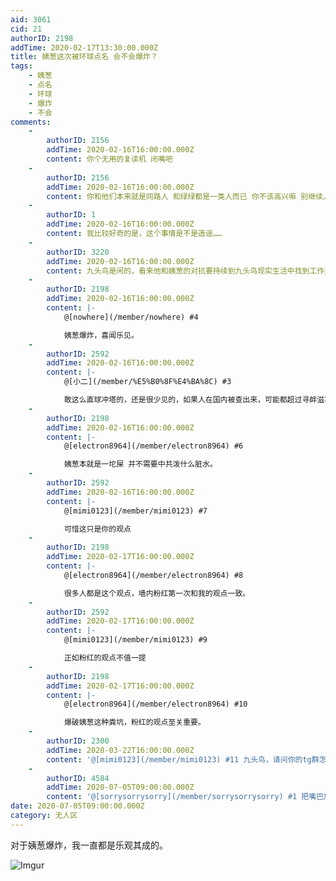 ```yaml
---
aid: 3061
cid: 21
authorID: 2198
addTime: 2020-02-17T13:30:00.000Z
title: 姨葱这次被环球点名 会不会爆炸？
tags:
    - 姨葱
    - 点名
    - 环球
    - 爆炸
    - 不会
comments:
    -
        authorID: 2156
        addTime: 2020-02-16T16:00:00.000Z
        content: 你个无用的复读机 闭嘴吧
    -
        authorID: 2156
        addTime: 2020-02-16T16:00:00.000Z
        content: 你和他们本来就是同路人 和绿绿都是一类人而已 你不该高兴嘛 别继续人格分裂了
    -
        authorID: 1
        addTime: 2020-02-16T16:00:00.000Z
        content: 我比较好奇的是，这个事情是不是造谣……
    -
        authorID: 3220
        addTime: 2020-02-16T16:00:00.000Z
        content: 九头鸟是闲的，看来他和姨葱的对抗要持续到九头鸟现实生活中找到工作开始忙碌，或者姨葱爆掉为止。
    -
        authorID: 2198
        addTime: 2020-02-16T16:00:00.000Z
        content: |-
            @[nowhere](/member/nowhere) #4

            姨葱爆炸，喜闻乐见。
    -
        authorID: 2592
        addTime: 2020-02-16T16:00:00.000Z
        content: |-
            @[小二](/member/%E5%B0%8F%E4%BA%8C) #3

            敢这么直球冲塔的，还是很少见的，如果人在国内被查出来，可能都超过寻衅滋事了。 鬼知道这账号后面是什么？ 可以肯定的是，这是给品葱泼脏水。
    -
        authorID: 2198
        addTime: 2020-02-16T16:00:00.000Z
        content: |-
            @[electron8964](/member/electron8964) #6

            姨葱本就是一坨屎 并不需要中共泼什么脏水。
    -
        authorID: 2592
        addTime: 2020-02-16T16:00:00.000Z
        content: |-
            @[mimi0123](/member/mimi0123) #7

            可惜这只是你的观点
    -
        authorID: 2198
        addTime: 2020-02-17T16:00:00.000Z
        content: |-
            @[electron8964](/member/electron8964) #8

            很多人都是这个观点，墙内粉红第一次和我的观点一致。
    -
        authorID: 2592
        addTime: 2020-02-17T16:00:00.000Z
        content: |-
            @[mimi0123](/member/mimi0123) #9

            正如粉红的观点不值一提
    -
        authorID: 2198
        addTime: 2020-02-17T16:00:00.000Z
        content: |-
            @[electron8964](/member/electron8964) #10

            爆破姨葱这种粪坑，粉红的观点至关重要。
    -
        authorID: 2300
        addTime: 2020-03-22T16:00:00.000Z
        content: '@[mimi0123](/member/mimi0123) #11 九头鸟，请问你的tg群怎么加？最近恰好对汉文化挺感兴趣的。'
    -
        authorID: 4584
        addTime: 2020-07-05T09:00:00.000Z
        content: '@[sorrysorrysorry](/member/sorrysorrysorry) #1 把嘴巴放干净点！你就是那个人渣'
date: 2020-07-05T09:00:00.000Z
category: 无人区
---
```


对于姨葱爆炸，我一直都是乐观其成的。

![Imgur](https://imgur.com/W1JdB0J.png)
